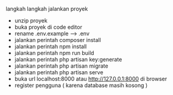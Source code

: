 langkah langkah jalankan proyek
- unzip proyek
- buka proyek di code editor
- rename .env.example --> .env
- jalankan perintah composer install
- jalankan perintah npm install 
- jalankan perintah npm run build
- jalankan perintah php artisan key:generate
- jalankan perintah php artisan migrate 
- jalankan perintah php artisan serve
- buka url localhost:8000 atau http://127.0.0.1:8000 di browser
- register pengguna ( karena database masih kosong )
